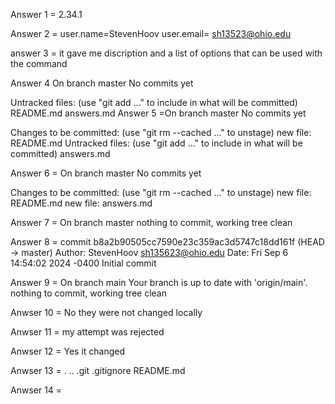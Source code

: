 Answer 1 = 2.34.1

Answer 2 = user.name=StevenHoov user.email= sh13523@ohio.edu

answer 3 = it gave me discription and a list of options that can be used with the command

Answer 4 On branch master
No commits yet

Untracked files:
 (use "git add <file>..." to include in what will be committed)
  README.md
  answers.md
Answer 5 =On branch master
No commits yet

Changes to be committed:
 (use "git rm --cached <file>..." to unstage)
  new file: README.md
  Untracked files:
  (use "git add <file>..." to include in what will be committed)
  answers.md
  
Answer 6 = On branch master
No commits yet

Changes to be committed:
  (use "git rm --cached <file>..." to unstage)
  new file: README.md
  new file: answers.md
  
Answer 7 = On branch master
nothing to commit, working tree clean

Answer 8 = commit b8a2b90505cc7590e23c359ac3d5747c18dd161f (HEAD -> master) Author: StevenHoov <sh135623@ohio.edu>
Date: Fri Sep 6 14:54:02 2024 -0400
Initial commit

Answer 9 = On branch main
Your branch is up to date with 'origin/main'.
nothing to commit, working tree clean

Anwser 10 = No they were not changed locally

Anwser 11 = my attempt was rejected

Anwser 12 = Yes it changed

Anwser 13 = . .. .git .gitignore README.md

Anwser 14 =
